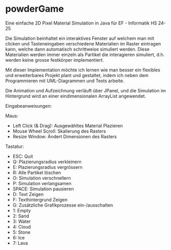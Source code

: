 # powderGame
Eine einfache 2D Pixel Material Simulation in Java für EF - Informatik HS 24-25

Die Simulation beinhaltet ein interaktives Fenster auf welchem man mit clicken und Tasteneingaben verschiedene Materialien im Raster eintragen kann, welche dann automatisch schrittweise simuliert werden. Diese Materialien werden immer einzeln als Partikel die interagieren simuliert, d.h. werden keine grosse festkörper implementiert.

Mit dieser Implementation möchte ich lernen wie man besser ein flexibles und erweiterbares Projekt plant und gestaltet, indem ich neben dem Programmieren mit UML-Diagrammen und Tests arbeite. 

Die Animation und Aufzeichnung verläuft über JPanel, und die Simulation im Hintergrund wird an einer eindimensionalen ArrayList angewendet.

Eingabeanweisungen: 

Maus:
- Left Click (& Drag): Ausgewähltes Material Plazieren
- Mouse Wheel Scroll: Skalierung des Rasters
- Resize Window: Ändert Dimensionen des Rasters

Tastatur:
- ESC: Quit
- Q: Plazierungsradius verkleinern
- E: Plazierungsradius vergrössern
- R: Alle Partikel löschen
- O: Simulation verschnellern
- P: Simulation verlangsamen
- SPACE: Simulation pausieren
- D: Text Zeigen
- F: Texthintergrund Zeigen
- G: Zusätzliche Grafikprozesse ein-/ausschalten
- 1: Empty
- 2: Sand
- 3: Water
- 4: Cloud
- 5: Stone
- 6: Ice
- 7: Lava